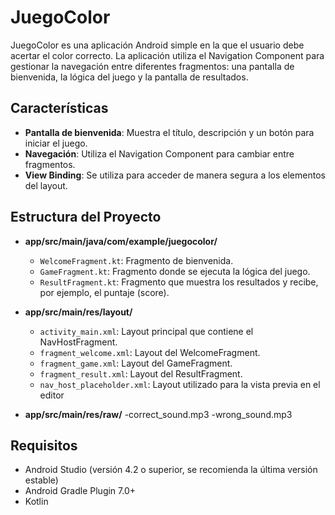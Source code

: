 # JuegoColor

JuegoColor es una aplicación Android simple en la que el usuario debe acertar el color correcto. La aplicación utiliza el Navigation Component para gestionar la navegación entre diferentes fragmentos: una pantalla de bienvenida, la lógica del juego y la pantalla de resultados.

## Características

- **Pantalla de bienvenida**: Muestra el título, descripción y un botón para iniciar el juego.
- **Navegación**: Utiliza el Navigation Component para cambiar entre fragmentos.
- **View Binding**: Se utiliza para acceder de manera segura a los elementos del layout.

## Estructura del Proyecto

- **app/src/main/java/com/example/juegocolor/**
  - `WelcomeFragment.kt`: Fragmento de bienvenida.
  - `GameFragment.kt`: Fragmento donde se ejecuta la lógica del juego.
  - `ResultFragment.kt`: Fragmento que muestra los resultados y recibe, por ejemplo, el puntaje (score).

- **app/src/main/res/layout/**
  - `activity_main.xml`: Layout principal que contiene el NavHostFragment.
  - `fragment_welcome.xml`: Layout del WelcomeFragment.
  - `fragment_game.xml`: Layout del GameFragment.
  - `fragment_result.xml`: Layout del ResultFragment.
  - `nav_host_placeholder.xml`: Layout utilizado para la vista previa en el editor



- **app/src/main/res/raw/**
  -correct_sound.mp3
  -wrong_sound.mp3

## Requisitos

- Android Studio (versión 4.2 o superior, se recomienda la última versión estable)
- Android Gradle Plugin 7.0+
- Kotlin
